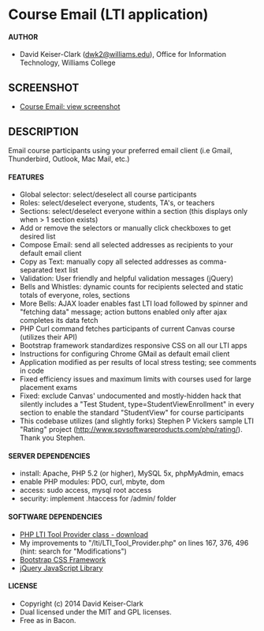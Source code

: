# Course Email (LTI application)

#### AUTHOR
* David Keiser-Clark (dwk2@williams.edu), Office for Information Technology, Williams College

## SCREENSHOT
* [Course Email: view screenshot](http://www.screencast.com/t/62zect7a "Course Email (LTI application)")

## DESCRIPTION
Email course participants using your preferred email client (i.e Gmail, Thunderbird, Outlook, Mac Mail, etc.)

#### FEATURES
* Global selector: select/deselect all course participants
* Roles: select/deselect everyone, students, TA's, or teachers
* Sections: select/deselect everyone within a section (this displays only when > 1 section exists)
* Add or remove the selectors or manually click checkboxes to get desired list
* Compose Email: send all selected addresses as recipients to your default email client
* Copy as Text: manually copy all selected addresses as comma-separated text list
* Validation: User friendly and helpful validation messages (jQuery)
* Bells and Whistles: dynamic counts for recipients selected and static totals of everyone, roles, sections
* More Bells: AJAX loader enables fast LTI load followed by spinner and "fetching data" message; action buttons enabled only after ajax completes its data fetch
* PHP Curl command fetches participants of current Canvas course (utilizes their API)
* Bootstrap framework standardizes responsive CSS on all our LTI apps
* Instructions for configuring Chrome GMail as default email client
* Application modified as per results of local stress testing; see comments in code
* Fixed efficiency issues and maximum limits with courses used for large placement exams
* Fixed: exclude Canvas' undocumented and mostly-hidden hack that silently includes a "Test Student, type=StudentViewEnrollment" in every section to enable the standard "StudentView" for course participants
* This codebase utilizes (and slightly forks) Stephen P Vickers sample LTI "Rating" project (http://www.spvsoftwareproducts.com/php/rating/). Thank you Stephen.

#### SERVER DEPENDENCIES
* install: Apache, PHP 5.2 (or higher), MySQL 5x, phpMyAdmin, emacs
* enable PHP modules: PDO, curl, mbyte, dom
* access: sudo access, mysql root access
* security: implement .htaccess for /admin/ folder

#### SOFTWARE DEPENDENCIES
* [PHP LTI Tool Provider class - download](http://projects.oscelot.org/gf/project/php-basic-lti/ "PHP LTI Tool Provider class - download")
* My improvements to "/lti/LTI_Tool_Provider.php" on lines 167, 376, 496 (hint: search for "Modifications")
* [Bootstrap CSS Framework](http://getbootstrap.com/getting-started/#download "Bootstrap CSS Framework")
* [jQuery JavaScript Library](http://jquery.com/ "jQuery JavaScript Library")

#### LICENSE
* Copyright (c) 2014 David Keiser-Clark
* Dual licensed under the MIT and GPL licenses.
* Free as in Bacon.
